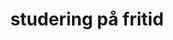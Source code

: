 ---
title: studering på fritid
imageUrl: https://i.gyazo.com/052b88565ff49685dffe182bc0254ead.jpg
---